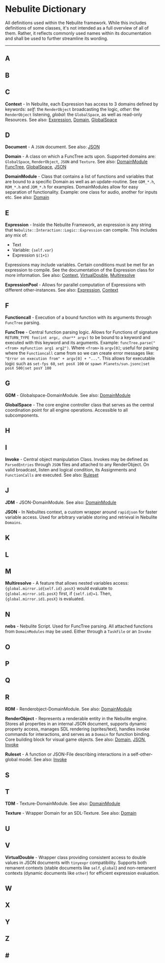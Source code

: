 # Nebulite Dictionary

All definitions used within the Nebulite framework. While this includes definitions of some classes, it's not intended as a full overview of all of them. Rather, it reflects commonly used names within its documentation and shall be used to further streamline its wording.

-----------------

## A

## B

## C

**Context** - In Nebulite, each Expression has access to 3 domains defined by keywords: *self*: the `RenderObject` broadcasting the logic, *other*: the `RenderObject` listening, *global*: the `GlobalSpace`, as well as read-only Resources. See also: [Expression](#e), [Domain](#d), [GlobalSpace](#g)

## D

**Document** - A `JSON` document. See also: [JSON](#j)

**Domain** - A class on which a FuncTree acts upon. Supported domains are: `GlobalSpace`, `RenderObject`, `JSON` and `Texture`. See also: [DomainModule](#d) [FuncTree](#f), [GlobalSpace](#g), [JSON](#j)

**DomainModule** - Class that contains a list of functions and variables that are bound to a specific Domain as well as an update-routine. See `GDM_*.h`, `RDM_*.h` and `JDM_*.h` for examples. DomainModules allow for easy separation of functionality. Example: one class for audio, another for inputs etc. See also: [Domain](#d)

## E

**Expression** - Inside the Nebulite Framework, an expression is any string that `Nebulite::Interaction::Logic::Expression` can compile. This includes any mix of:
- Text
- Variable: `{self.var}`
- Expression `$(1+1)`

Expressions may include variables. Certain conditions must be met for an expression to compile. See the documentation of the Expression class for more information. See also: [Context](#c), [VirtualDouble](#v), [Multiresolve](#m)

**ExpressionPool** - Allows for parallel computation of Expressions with different other-instances. See also: [Expression](#e), [Context](#c)

## F

**Functioncall** - Execution of a bound function with its arguments through `FuncTree` parsing.

**FuncTree** - Central function parsing logic. Allows for Functions of signature `RETURN_TYPE foo(int argc, char** argv)` to be bound to a keyword and executed with this keyword and its arguments. Example: `funcTree.parse("<from> myFunction arg1 arg2")`. Where `<from>` is `argv[0]`; useful for parsing where the `Functioncall` came from so we can create error messages like: `"Error on execution from" + argv[0] + "..."`. This allows for executable logic such as `set-fps 60`, `set posX 100` or  `spawn Planets/sun.jsonc|set posX 500|set posY 100`

## G

**GDM** - Globalspace-DomainModule. See also: [DomainModule](#d)

**GlobalSpace** - The core engine controller class that serves as the central coordination point for all engine operations. Accessible to all subcomponents.

## H

## I

**Invoke** - Central object manipulation Class. Invokes may be defined as `ParsedEntries` through `JSON` files and attached to any RenderObject. On valid broadcast, listen and logical condition, its Assignments and `FunctionCalls` are executed. See also: [Ruleset](#p)

## J

**JDM** - JSON-DomainModule. See also: [DomainModule](#d)

**JSON** - In Nebulites context, a custom wrapper around `rapidjson` for faster variable access. Used for arbitrary variable storing and retrieval in Nebulite `Domains`.

## K

## L

## M

**Multiresolve** - A feature that allows nested variables access: `{global.mirror.id{self.id}.posX}` would evaluate to `{global.mirror.id1.posX}` first, if `{self.id}=1`. Then, `{global.mirror.id1.posX}` is evaluated.

## N

**nebs** - Nebulite Script. Used for FuncTree parsing. All attached functions from `DomainModules` may be used. Either through a `TaskFile` or an `Invoke` 

## O

## P



## Q

## R

**RDM** - Renderobject-DomainModule. See also: [DomainModule](#d)

**RenderObject** - Represents a renderable entity in the Nebulite engine. Stores all properties in an internal JSON document, supports dynamic property access, manages SDL rendering (sprites/text), handles invoke commands for interactions, and serves as a `Domain` for function binding. Core building block for visual game objects. See also: [Domain](#d), [JSON](#j), [Invoke](#i)

**Ruleset** - A function or JSON-File describing interactions in a self-other-global model. See also: [Invoke](#i)

## S

## T

**TDM** - Texture-DomainModule. See also: [DomainModule](#d)

**Texture** - Wrapper Domain for an SDL-Texture. See also: [Domain](#d)

## U

## V

**VirtualDouble** - Wrapper class providing consistent access to double values in JSON documents with `tinyexpr` compatibility. Supports both remanent contexts (stable documents like `self`, `global`) and non-remanent contexts (dynamic documents like `other`) for efficient expression evaluation.

## W

## X

## Y

## Z

## \#